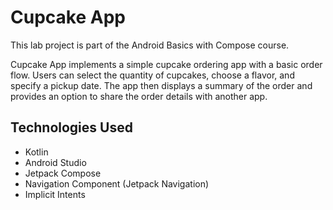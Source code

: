 # Cupcake App

This lab project is part of the Android Basics with Compose course.

Cupcake App implements a simple cupcake ordering app with a basic order flow. Users can select the quantity of cupcakes, choose a flavor, and specify a pickup date. The app then displays a summary of the order and provides an option to share the order details with another app.

## Technologies Used

*   Kotlin
*   Android Studio
*   Jetpack Compose
*   Navigation Component (Jetpack Navigation)
*   Implicit Intents
